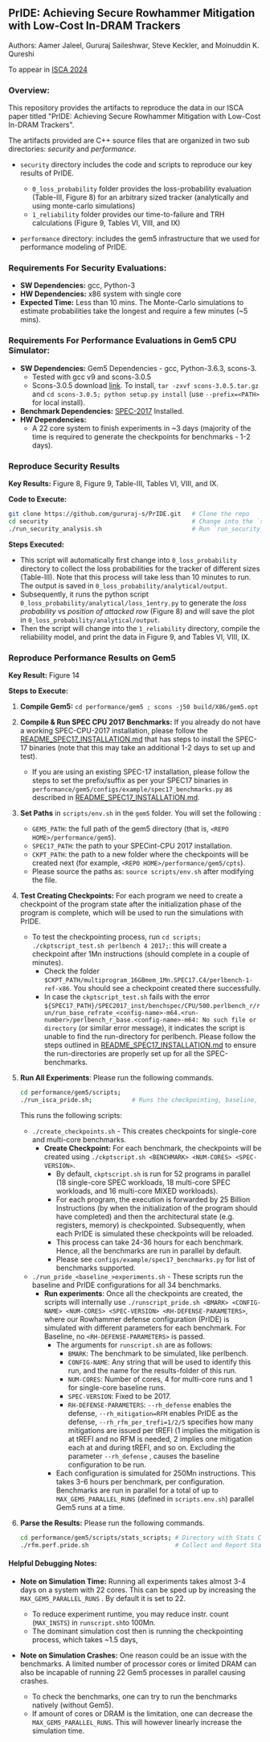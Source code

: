 ## PrIDE: Achieving Secure Rowhammer Mitigation with Low-Cost In-DRAM Trackers

Authors: Aamer Jaleel, Gururaj Saileshwar, Steve Keckler, and Moinuddin K. Qureshi

To appear in [ISCA 2024](https://iscaconf.org/isca2024/)

### Overview:

This repository provides the artifacts to reproduce the data in our ISCA paper titled "PrIDE: Achieving Secure Rowhammer Mitigation with Low-Cost In-DRAM Trackers".

The artifacts provided are C++ source files that are organized in two sub directories: *security* and *performance*. 

* `security` directory includes the code and scripts to reproduce our key results of PrIDE.
  *  `0_loss_probability` folder provides the loss-probability evaluation (Table-III, Figure 8) for an arbitrary sized tracker (analytically and using monte-carlo simulations) 
  * `1_reliability` folder provides our time-to-failure and TRH calculations (Figure 9, Tables VI, VIII, and IX)

* `performance` directory:  includes the gem5 infrastructure that we used for performance
  modeling of PrIDE. 

### Requirements For Security Evaluations:
   - **SW Dependencies:** gcc, Python-3
   - **HW Dependencies:** x86 system with single core
   - **Expected Time:** Less than 10 mins. The Monte-Carlo simulations to estimate probabilities take the longest and require a few minutes (~5 mins).

### Requirements For Performance Evaluations in Gem5 CPU Simulator:
   - **SW Dependencies:** Gem5 Dependencies - gcc, Python-3.6.3, scons-3.
     - Tested with gcc v9 and scons-3.0.5
     - Scons-3.0.5 download [link](https://sourceforge.net/projects/scons/files/scons/3.0.5/scons-3.0.5.tar.gz/download). To install, `tar -zxvf scons-3.0.5.tar.gz` and `cd scons-3.0.5; python setup.py install` (use `--prefix=<PATH>` for local install).
   - **Benchmark Dependencies:** [SPEC-2017](https://www.spec.org/cpu2017/) Installed.
   - **HW Dependencies:** 
     - A 22 core system to finish experiments in ~3 days (majority of the time is required to generate the checkpoints for benchmarks - 1-2 days).

### Reproduce Security Results

**Key Results:** Figure 8, Figure 9, Table-III, Tables VI, VIII, and IX.

**Code to Execute:**

```bash
git clone https://github.com/gururaj-s/PrIDE.git   # Clone the repo
cd security                                        # Change into the `security` directory
./run_security_analysis.sh                         # Run `run_security_analysis.sh`
```

**Steps Executed:**

* This script will automatically first change into `0_loss_probability` directory to collect the loss probabilities for the tracker of different sizes (Table-III). Note that this process will take less than 10 minutes to run. The output is saved  in `0_loss_probability/analytical/output`.
* Subsequently, it runs the python script `0_loss_probability/analytical/loss_1entry.py` to generate the *loss probability* vs *position of attacked row* (Figure 8) and will save the plot in `0_loss_probability/analytical/output`.
* Then the script will change into the `1_reliability` directory, compile the reliabiility model, and print the data in Figure 9, and Tables VI, VIII, IX.

### Reproduce Performance Results on Gem5

**Key Result:** Figure 14

**Steps to Execute:**

1. **Compile Gem5:** `cd performance/gem5 ; scons -j50 build/X86/gem5.opt`

2. **Compile & Run SPEC CPU 2017 Benchmarks:** If you already do not have a working SPEC-CPU-2017 installation, please follow the  [README_SPEC17_INSTALLATION.md](./performance/README_SPEC_INSTALLATION.md)  that has steps to install the SPEC-17 binaries (note that this may take an additional 1-2 days to set up and test).

    * If you are using an existing SPEC-17 installation, please follow the steps to set the prefix/suffix as per your SPEC17 binaries in `performance/gem5/configs/example/spec17_benchmarks.py` as described in [README_SPEC17_INSTALLATION.md](./performance/README_SPEC_INSTALLATION.md). 

3. **Set Paths** in `scripts/env.sh` in the `gem5` folder. You will set the following :

    - `GEM5_PATH`: the full path of the gem5 directory (that is, `<REPO HOME>/performance/gem5`).
    - `SPEC17_PATH`: the path to your SPECint-CPU 2017 installation. 
    - `CKPT_PATH`: the path to a new folder where the checkpoints will be created next (for example, `<REPO HOME>/performance/gem5/cpts`).
    - Please source the paths as: `source scripts/env.sh` after modifying the file.

4. **Test Creating Checkpoints:** For each program we need to create a checkpoint of the program state after the initialization phase of the program is complete, which will be used to run the simulations with PrIDE. 

    - To test the checkpointing process, run `cd scripts; ./ckptscript_test.sh perlbench 4 2017;`: this will create a checkpoint after 1Mn instructions (should complete in a couple of minutes).
      * Check the folder `$CKPT_PATH/multiprogram_16GBmem_1Mn.SPEC17.C4/perlbench-1-ref-x86`. You should see a checkpoint created there successfully.
      * In case the `ckptscript_test.sh` fails with the error `${SPEC17_PATH}/SPEC2017_inst/benchspec/CPU/500.perlbench_r/run/run_base_refrate_<config-name>-m64.<run-number>/perlbench_r_base.<config-name>-m64: No such file or directory` (or similar error message), it indicates the script is unable to find the run-directory for perlbench. Please follow the steps outlined in [README_SPEC17_INSTALLATION.md](./performance/README_SPEC_INSTALLATION.md) to ensure the run-directories are properly set up for all the SPEC-benchmarks.

5. **Run All Experiments**: Please run the following commands.

    ```bash
    cd performance/gem5/scripts;
    ./run_isca_pride.sh;           # Runs the checkpointing, baseline, and PrIDE runs
    ```

    This runs the following scripts:

    - `./create_checkpoints.sh`  - This creates checkpoints for single-core and multi-core benchmarks.
      * **Create Checkpoint:** For each benchmark, the checkpoints will be created using `./ckptscript.sh <BENCHMARK> <NUM-CORES> <SPEC-VERSION>`. 
        - By default, `ckptscript.sh` is run for 52 programs in parallel (18 single-core SPEC workloads, 18 multi-core SPEC workloads, and 16 multi-core MIXED workloads). 
        - For each program, the execution is forwarded by 25 Billion Instructions (by when the initialization of the program should have completed) and then the architectural state (e.g. registers, memory) is checkpointed. Subsequently, when each PrIDE is simulated these checkpoints will be reloaded.
        - This process can take 24-36 hours for each benchmark. Hence, all the benchmarks are run in parallel by default.
        - Please see `configs/example/spec17_benchmarks.py` for list of benchmarks supported.
    - `./run_pride_<baseline_>experiments.sh` - These scripts run the baseline and PrIDE configurations for all 34 benchmarks.
      * **Run experiments**: Once all the checkpoints are created, the scripts will internally use `./runscript_pride.sh <BMARK> <CONFIG-NAME> <NUM-CORES> <SPEC-VERSION> <RH-DEFENSE-PARAMETERS>`, where our Rowhammer defense configuration (PrIDE) is simulated with different parameters for each benchmark. For Baseline, no `<RH-DEFENSE-PARAMETERS>` is passed.
        - The arguments for `runscript.sh` are as follows:
          -  `BMARK`: The benchmark to be simulated, like perlbench.
          -  `CONFIG-NAME`: Any string that will be used to identify this run, and the name for the results-folder of this run.
          -  `NUM-CORES`: Number of cores, 4 for multi-core runs and 1 for single-core baseline runs.
          -  `SPEC-VERSION`: Fixed to be 2017.
          -  `RH-DEFENSE-PARAMETERS`: `--rh_defense` enables the defense, `--rh_mitigation=RFM` enables PrIDE as the defense,  `--rh_rfm_per_trefi=1/2/5` specifies how many mitigations are issued per tREFI (1 implies the mitigation is at tREFI and no RFM is needed, 2 implies one mitigation each at and during tREFI, and so on. Excluding the parameter `--rh_defense` , causes the baseline configuration to be run.
        - Each configuration is simulated for 250Mn instructions. This takes 3-6 hours per benchmark, per configuration. Benchmarks are run in parallel for a total of up to `MAX_GEM5_PARALLEL_RUNS` (defined in `scripts.env.sh`) parallel Gem5 runs at a time. 

6. **Parse the Results:** Please run the following commands.

    ```bash
    cd performance/gem5/scripts/stats_scripts; # Directory with Stats Collection Scripts
    ./rfm.perf.pride.sh                        # Collect and Report Stats for Figure 14 
    ```

#### Helpful Debugging Notes:

* **Note on Simulation Time:** Running all experiments takes almost 3-4 days on a system with 22 cores. This can be sped up by increasing the `MAX_GEM5_PARALLEL_RUNS` . By default it is set to 22.
  * To reduce experiment runtime, you may reduce instr. count (`MAX_INSTS`) in `runscript.sh`to 100Mn.
  * The dominant simulation cost then is running the checkpointing process, which takes ~1.5 days,

* **Note on Simulation Crashes:** One reason could be an issue with the benchmarks. A limited number of processor cores or limited DRAM can also be incapable of running 22 Gem5 processes in parallel causing crashes.
  * To check the benchmarks, one can try to run the benchmarks natively (without Gem5).
  * If amount of cores or DRAM is the limitation, one can decrease the `MAX_GEM5_PARALLEL_RUNS`. This will however linearly increase the simulation time.
